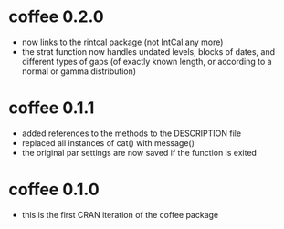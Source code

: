 # coffee 0.2.0
* now links to the rintcal package (not IntCal any more)
* the strat function now handles undated levels, blocks of dates, and different types of gaps (of exactly known length, or according to a normal or gamma distribution)

# coffee 0.1.1

* added references to the methods to the DESCRIPTION file
* replaced all instances of cat() with message()
* the original par settings are now saved if the function is exited

# coffee  0.1.0

* this is the first CRAN iteration of the coffee package

